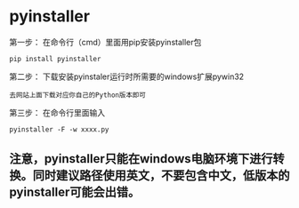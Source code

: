 pyinstaller
==========

第一步：
    在命令行（cmd）里面用pip安装pyinstaller包

`pip install pyinstaller`

第二步：
    下载安装pyinstaler运行时所需要的windows扩展pywin32

    去网站上面下载对应你自己的Python版本即可

第三步：
在命令行里面输入

`pyinstaller -F -w xxxx.py`

注意，pyinstaller只能在windows电脑环境下进行转换。同时建议路径使用英文，不要包含中文，低版本的pyinstaller可能会出错。
--------------------- 

